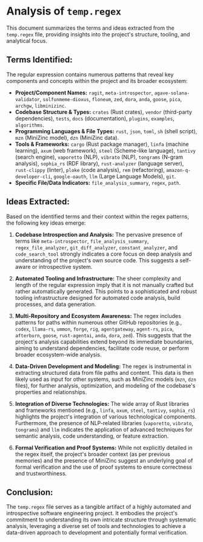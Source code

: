 # Analysis of `temp.regex`

This document summarizes the terms and ideas extracted from the `temp.regex` file, providing insights into the project's structure, tooling, and analytical focus.

## Terms Identified:

The regular expression contains numerous patterns that reveal key components and concepts within the project and its broader ecosystem:

*   **Project/Component Names:** `ragit`, `meta-introspector`, `agave-solana-validator`, `solfunmeme-dioxus`, `floneum`, `zed`, `dora`, `anda`, `goose`, `pica`, `archgw`, `libminizinc`.
*   **Codebase Structure & Types:** `crates` (Rust crates), `vendor` (third-party dependencies), `tests`, `docs` (documentation), `plugins`, `examples`, `algorithms`.
*   **Programming Languages & File Types:** `rust`, `json`, `toml`, `sh` (shell script), `mzn` (MiniZinc model), `dzn` (MiniZinc data).
*   **Tools & Frameworks:** `cargo` (Rust package manager), `linfa` (machine learning), `axum` (web framework), `steel` (Scheme-like language), `tantivy` (search engine), `vaporetto` (NLP), `vibrato` (NLP), `tongrams` (N-gram analysis), `sophia_rs` (RDF library), `rust-analyzer` (language server), `rust-clippy` (linter), `ploke` (code analysis), `rem` (refactoring), `amazon-q-developer-cli`, `google-oauth`, `llm` (Large Language Models), `git`.
*   **Specific File/Data Indicators:** `file_analysis_summary`, `regex`, `path`.

## Ideas Extracted:

Based on the identified terms and their context within the regex patterns, the following key ideas emerge:

1.  **Codebase Introspection and Analysis:** The pervasive presence of terms like `meta-introspector`, `file_analysis_summary`, `regex_file_analyzer`, `git_diff_analyzer`, `constant_analyzer`, and `code_search_tool` strongly indicates a core focus on deep analysis and understanding of the project's own source code. This suggests a self-aware or introspective system.

2.  **Automated Tooling and Infrastructure:** The sheer complexity and length of the regular expression imply that it is not manually crafted but rather automatically generated. This points to a sophisticated and robust tooling infrastructure designed for automated code analysis, build processes, and data generation.

3.  **Multi-Repository and Ecosystem Awareness:** The regex includes patterns for paths within numerous other GitHub repositories (e.g., `codex`, `llama-rs`, `ummon`, `forge`, `rig`, `agentgateway`, `agent-rs`, `pica`, `afterburn`, `goose`, `rust-agentai`, `anda`, `dora`, `zed`). This suggests that the project's analysis capabilities extend beyond its immediate boundaries, aiming to understand dependencies, facilitate code reuse, or perform broader ecosystem-wide analysis.

4.  **Data-Driven Development and Modeling:** The regex is instrumental in extracting structured data from file paths and content. This data is then likely used as input for other systems, such as MiniZinc models (`mzn`, `dzn` files), for further analysis, optimization, and modeling of the codebase's properties and relationships.

5.  **Integration of Diverse Technologies:** The wide array of Rust libraries and frameworks mentioned (e.g., `linfa`, `axum`, `steel`, `tantivy`, `sophia_rs`) highlights the project's integration of various technological components. Furthermore, the presence of NLP-related libraries (`vaporetto`, `vibrato`, `tongrams`) and `llm` indicates the application of advanced techniques for semantic analysis, code understanding, or feature extraction.

6.  **Formal Verification and Proof Systems:** While not explicitly detailed in the regex itself, the project's broader context (as per previous memories) and the presence of MiniZinc suggest an underlying goal of formal verification and the use of proof systems to ensure correctness and trustworthiness.

## Conclusion:

The `temp.regex` file serves as a tangible artifact of a highly automated and introspective software engineering project. It embodies the project's commitment to understanding its own intricate structure through systematic analysis, leveraging a diverse set of tools and technologies to achieve a data-driven approach to development and potentially formal verification.